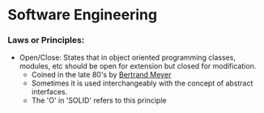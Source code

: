 # Software Engineering

### Laws or Principles:

* Open/Close: States that in object oriented programming classes, modules, etc should be open for extension but closed for modification.
  * Coined in the late 80's by [Bertrand Meyer][1]
  * Sometimes it is used interchangeably with the concept of abstract interfaces.
  * The 'O' in 'SOLID' refers to this principle

[1]: https://en.wikipedia.org/wiki/Bertrand_Meyer